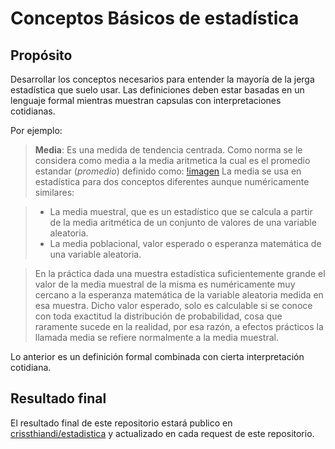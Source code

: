 Conceptos Básicos de estadística
================

## Propósito

Desarrollar los conceptos necesarios para entender la mayoría de la
jerga estadística que suelo usar. Las definiciones deben estar basadas
en un lenguaje formal mientras muestran capsulas con interpretaciones
cotidianas.

Por ejemplo:

> **Media**: Es una medida de tendencia centrada. Como norma se le
> considera como media a la media aritmetica la cual es el promedio
> estandar (*promedio*) definido como: [!imagen](Dependencias/media.svg)
> La media se usa en estadística para dos conceptos diferentes aunque
> numéricamente similares:

> -   La media muestral, que es un estadístico que se calcula a partir
>     de la media aritmética de un conjunto de valores de una variable
>     aleatoria.
> -   La media poblacional, valor esperado o esperanza matemática de una
>     variable aleatoria.

> En la práctica dada una muestra estadística suficientemente grande el
> valor de la media muestral de la misma es numéricamente muy cercano a
> la esperanza matemática de la variable aleatoria medida en esa
> muestra. Dicho valor esperado, solo es calculable si se conoce con
> toda exactitud la distribución de probabilidad, cosa que raramente
> sucede en la realidad, por esa razón, a efectos prácticos la llamada
> media se refiere normalmente a la media muestral.

Lo anterior es un definición formal combinada con cierta interpretación
cotidiana.

## Resultado final

El resultado final de este repositorio estará publico en
[crissthiandi/estadistica](https://rpubs.com/Crissthiandi/estadistica-conceptos-basicos)
y actualizado en cada request de este repositorio.
